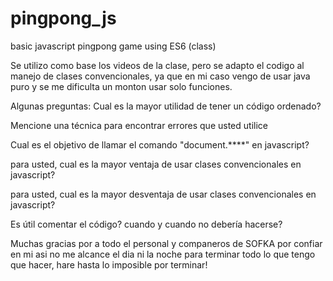 # pingpong_js
basic javascript pingpong game using ES6 (class)

Se utilizo como base los videos de la clase, pero se adapto el codigo al manejo de clases convencionales, ya que en mi caso vengo de usar
java puro y se me dificulta un monton usar solo funciones.


Algunas preguntas:
Cual es la mayor utilidad de tener un código ordenado?

Mencione una técnica para encontrar errores que usted utilice

Cual es el objetivo de llamar el comando "document.****" en javascript?

para usted, cual es la mayor ventaja de usar clases convencionales en javascript?

para usted, cual es la mayor desventaja de usar clases convencionales en javascript?

Es útil comentar el código? cuando y cuando no debería hacerse?


Muchas gracias por a todo el personal y companeros de SOFKA por confiar en mi
asi no me alcance el dia ni la noche para terminar todo lo que tengo que hacer,
hare hasta lo imposible por terminar!
